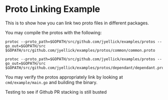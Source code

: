 # Proto Linking Example

This is to show how you can link two proto files in different packages.

You may compile the protos with the following:

```
protoc --proto_path=$GOPATH/src/github.com/jyellick/examples/protos --go_out=$GOPATH/src $GOPATH/src/github.com/jyellick/examples/protos/common/common.proto
```

```
protoc --proto_path=$GOPATH/src/github.com/jyellick/examples/protos --go_out=$GOPATH/src $GOPATH/src/github.com/jyellick/examples/protos/dependant/dependant.proto
```

You may verify the protos appropriately link by looking at `cmd/example/main.go` and building the binary.

Testing to see if Github PR stacking is still busted
